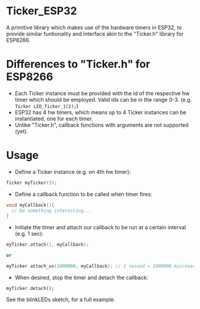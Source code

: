# Ticker_ESP32
A primitive library which makes use of the hardware timers in ESP32, to provide similar funtionality and interface akin to the "Ticker.h" library for ESP8266.

# Differences to "Ticker.h" for ESP8266
* Each Ticker instance must be provided with the id of the respective hw timer which should be employed. Valid ids can be in the range 0-3. (e.g. ```Ticker LED_Ticker_1(2);```)
* ESP32 has 4 hw timers, which means up to 4 Ticker instances can be instantiated, one for each timer.
* Unlike "Ticker.h", callback functions with arguments are not supported (yet).

# Usage
* Define a Ticker instance (e.g. on 4th hw timer):

```c++
Ticker myTicker(3);
```

* Define a callback function to be called when timer fires:

```c++
void myCallback(){
  // Do something interesting...
}
```

* Initiate the timer and attach our callback to be run at a certain interval (e.g. 1 sec):

```c++
myTicker.attach(1, myCallback); 

or

myTicker.attach_us(1000000, myCallback); // 1 second = 1000000 microseconds

```

* When desired, stop the timer and detach the callback:
```
myTicker.detach();
```

See the blinkLEDs sketch, for a full example.
